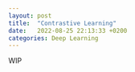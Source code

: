 ```yaml
---
layout: post
title:  "Contrastive Learning"
date:   2022-08-25 22:13:33 +0200
categories: Deep Learning
---
```


WIP
